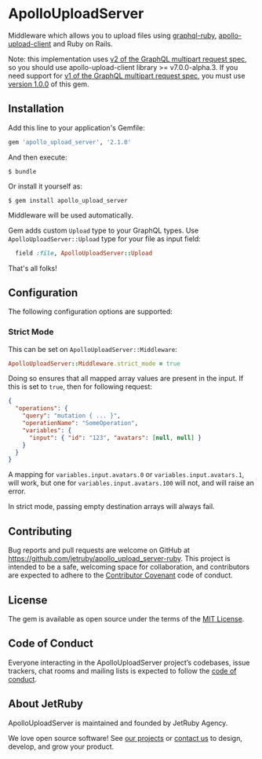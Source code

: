# ApolloUploadServer

Middleware which allows you to upload files using [graphql-ruby](https://github.com/rmosolgo/graphql-ruby), [apollo-upload-client](https://github.com/jaydenseric/apollo-upload-client) and Ruby on Rails.

Note: this implementation uses [v2 of the GraphQL multipart request spec](https://github.com/jaydenseric/graphql-multipart-request-spec/tree/v2.0.0-alpha.2), so you should use apollo-upload-client library >= v7.0.0-alpha.3. If you need support for [v1 of the GraphQL multipart request spec](https://github.com/jaydenseric/graphql-multipart-request-spec/tree/v1.0.0), you must
use [version 1.0.0](https://github.com/jetruby/apollo_upload_server-ruby/tree/1.0.0) of this gem.

## Installation

Add this line to your application's Gemfile:

```ruby
gem 'apollo_upload_server', '2.1.0'
```

And then execute:

    $ bundle

Or install it yourself as:

    $ gem install apollo_upload_server

Middleware will be used automatically.

Gem adds custom `Upload` type to your GraphQL types.
Use `ApolloUploadServer::Upload` type for your file as input field:

```ruby
  field :file, ApolloUploadServer::Upload
```

That's all folks!

## Configuration

The following configuration options are supported:

### Strict Mode

This can be set on `ApolloUploadServer::Middleware`:

```ruby
ApolloUploadServer::Middleware.strict_mode = true
```

Doing so ensures that all mapped array values are present in the input. If this
is set to `true`, then for following request:

```json
{
  "operations": {
    "query": "mutation { ... }",
    "operationName": "SomeOperation",
    "variables": {
      "input": { "id": "123", "avatars": [null, null] }
    }
  }
}
```

A mapping for `variables.input.avatars.0` or `variables.input.avatars.1`, will work, but one for
`variables.input.avatars.100` will not, and will raise an error.

In strict mode, passing empty destination arrays will always fail.

## Contributing

Bug reports and pull requests are welcome on GitHub at https://github.com/jetruby/apollo_upload_server-ruby. This project is intended to be a safe, welcoming space for collaboration, and contributors are expected to adhere to the [Contributor Covenant](http://contributor-covenant.org) code of conduct.

## License

The gem is available as open source under the terms of the [MIT License](https://opensource.org/licenses/MIT).

## Code of Conduct

Everyone interacting in the ApolloUploadServer project’s codebases, issue trackers, chat rooms and mailing lists is expected to follow the [code of conduct](https://github.com/jetruby/apollo_upload_server-ruby/blob/master/CODE_OF_CONDUCT.md).

## About JetRuby

ApolloUploadServer is maintained and founded by JetRuby Agency.

We love open source software!
See [our projects][portfolio] or
[contact us][contact] to design, develop, and grow your product.

[portfolio]: http://jetruby.com/portfolio/
[contact]: http://jetruby.com/#contactUs
